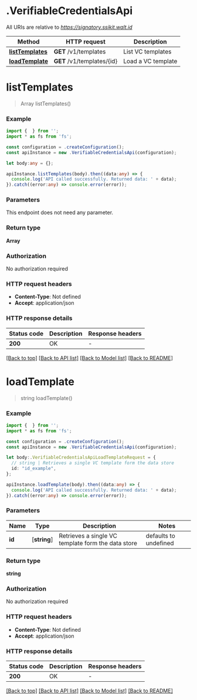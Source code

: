 # .VerifiableCredentialsApi

All URIs are relative to *https://signatory.ssikit.walt.id*

Method | HTTP request | Description
------------- | ------------- | -------------
[**listTemplates**](VerifiableCredentialsApi.md#listTemplates) | **GET** /v1/templates | List VC templates
[**loadTemplate**](VerifiableCredentialsApi.md#loadTemplate) | **GET** /v1/templates/{id} | Load a VC template


# **listTemplates**
> Array<string> listTemplates()


### Example


```typescript
import {  } from '';
import * as fs from 'fs';

const configuration = .createConfiguration();
const apiInstance = new .VerifiableCredentialsApi(configuration);

let body:any = {};

apiInstance.listTemplates(body).then((data:any) => {
  console.log('API called successfully. Returned data: ' + data);
}).catch((error:any) => console.error(error));
```


### Parameters
This endpoint does not need any parameter.


### Return type

**Array<string>**

### Authorization

No authorization required

### HTTP request headers

 - **Content-Type**: Not defined
 - **Accept**: application/json


### HTTP response details
| Status code | Description | Response headers |
|-------------|-------------|------------------|
**200** | OK |  -  |

[[Back to top]](#) [[Back to API list]](README.md#documentation-for-api-endpoints) [[Back to Model list]](README.md#documentation-for-models) [[Back to README]](README.md)

# **loadTemplate**
> string loadTemplate()


### Example


```typescript
import {  } from '';
import * as fs from 'fs';

const configuration = .createConfiguration();
const apiInstance = new .VerifiableCredentialsApi(configuration);

let body:.VerifiableCredentialsApiLoadTemplateRequest = {
  // string | Retrieves a single VC template form the data store
  id: "id_example",
};

apiInstance.loadTemplate(body).then((data:any) => {
  console.log('API called successfully. Returned data: ' + data);
}).catch((error:any) => console.error(error));
```


### Parameters

Name | Type | Description  | Notes
------------- | ------------- | ------------- | -------------
 **id** | [**string**] | Retrieves a single VC template form the data store | defaults to undefined


### Return type

**string**

### Authorization

No authorization required

### HTTP request headers

 - **Content-Type**: Not defined
 - **Accept**: application/json


### HTTP response details
| Status code | Description | Response headers |
|-------------|-------------|------------------|
**200** | OK |  -  |

[[Back to top]](#) [[Back to API list]](README.md#documentation-for-api-endpoints) [[Back to Model list]](README.md#documentation-for-models) [[Back to README]](README.md)


